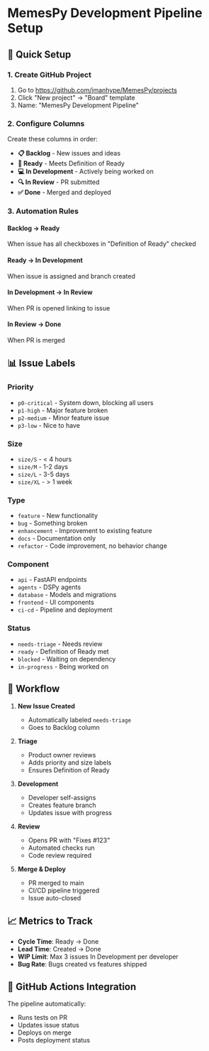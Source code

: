 # MemesPy Development Pipeline Setup

## 🚀 Quick Setup

### 1. Create GitHub Project
1. Go to https://github.com/jmanhype/MemesPy/projects
2. Click "New project" → "Board" template
3. Name: "MemesPy Development Pipeline"

### 2. Configure Columns
Create these columns in order:
- **📋 Backlog** - New issues and ideas
- **🎯 Ready** - Meets Definition of Ready
- **💻 In Development** - Actively being worked on
- **🔍 In Review** - PR submitted
- **✅ Done** - Merged and deployed

### 3. Automation Rules

#### Backlog → Ready
When issue has all checkboxes in "Definition of Ready" checked

#### Ready → In Development  
When issue is assigned and branch created

#### In Development → In Review
When PR is opened linking to issue

#### In Review → Done
When PR is merged

## 📊 Issue Labels

### Priority
- `p0-critical` - System down, blocking all users
- `p1-high` - Major feature broken
- `p2-medium` - Minor feature issue  
- `p3-low` - Nice to have

### Size
- `size/S` - < 4 hours
- `size/M` - 1-2 days
- `size/L` - 3-5 days
- `size/XL` - > 1 week

### Type
- `feature` - New functionality
- `bug` - Something broken
- `enhancement` - Improvement to existing feature
- `docs` - Documentation only
- `refactor` - Code improvement, no behavior change

### Component
- `api` - FastAPI endpoints
- `agents` - DSPy agents  
- `database` - Models and migrations
- `frontend` - UI components
- `ci-cd` - Pipeline and deployment

### Status
- `needs-triage` - Needs review
- `ready` - Definition of Ready met
- `blocked` - Waiting on dependency
- `in-progress` - Being worked on

## 🔄 Workflow

1. **New Issue Created**
   - Automatically labeled `needs-triage`
   - Goes to Backlog column

2. **Triage**
   - Product owner reviews
   - Adds priority and size labels
   - Ensures Definition of Ready

3. **Development**
   - Developer self-assigns
   - Creates feature branch
   - Updates issue with progress

4. **Review**
   - Opens PR with "Fixes #123"
   - Automated checks run
   - Code review required

5. **Merge & Deploy**
   - PR merged to main
   - CI/CD pipeline triggered
   - Issue auto-closed

## 📈 Metrics to Track

- **Cycle Time**: Ready → Done
- **Lead Time**: Created → Done  
- **WIP Limit**: Max 3 issues In Development per developer
- **Bug Rate**: Bugs created vs features shipped

## 🤖 GitHub Actions Integration

The pipeline automatically:
- Runs tests on PR
- Updates issue status
- Deploys on merge
- Posts deployment status